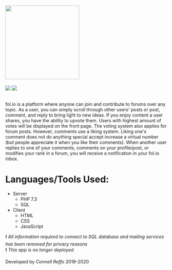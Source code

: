 <h1><img src="https://raw.githubusercontent.com/connellr023/Folio/edb383c353b23aeddd4c9a280c233a8779102474/images/other/folioLogoWhite.svg" width="230"></h1>

<div align="left">
 <img src="https://img.shields.io/badge/language-PHP-purple">
 <img src="https://img.shields.io/badge/developer-Connell Reffo-red">
</div>

<br />

fol.io is a platform where anyone can join and contribute to forums over any topic. As a user, you can simply scroll through other users' posts or post, comment, and reply to bring light to new ideas. If you enjoy content a user shares, you have the ability to upvote them. Users with highest amount of votes will be displayed on the front page. The voting system also applies for forum posts. However, comments use a liking system. Liking one's comment does not do anything special accept increase a virtual number (but people appreciate it when you like their comments). When another user replies to one of your comments, comments on your profile/post, or modifies your rank in a forum, you will receive a notification in your fol.io inbox.

# Languages/Tools Used:
 - Server
   - PHP 7.3
   - SQL
 - Client
   - HTML
   - CSS
   - JavaScript

:exclamation: *All information required to connect to SQL database and mailing services has been removed for privacy reasons* <br/>
:exclamation: *This app is no longer deployed*

Developed by *Connell Reffo* 2019-2020
